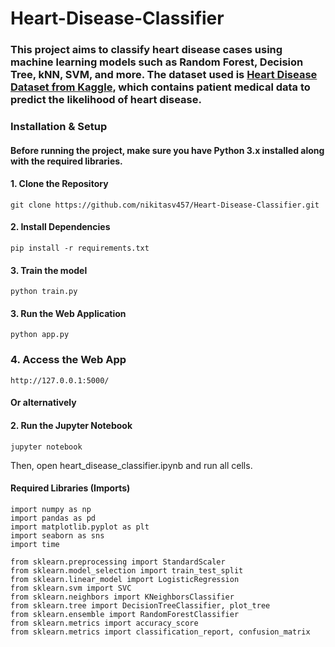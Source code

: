 # Heart-Disease-Classifier

### This project aims to classify heart disease cases using machine learning models such as Random Forest, Decision Tree, kNN, SVM, and more. The dataset used is [Heart Disease Dataset from Kaggle](https://www.kaggle.com/datasets/johnsmith88/heart-disease-dataset?resource=download), which contains patient medical data to predict the likelihood of heart disease.

### Installation & Setup

#### Before running the project, make sure you have Python 3.x installed along with the required libraries.

#### 1. Clone the Repository

```
git clone https://github.com/nikitasv457/Heart-Disease-Classifier.git
```
#### 2. Install Dependencies
```
pip install -r requirements.txt
```
#### 3. Train the model
```
python train.py
```
#### 3. Run the Web Application
```
python app.py
```
### 4. Access the Web App
```
http://127.0.0.1:5000/
```

#### Or alternatively

#### 2. Run the Jupyter Notebook

```
jupyter notebook
```

Then, open heart_disease_classifier.ipynb and run all cells.

#### Required Libraries (Imports)

```
import numpy as np
import pandas as pd
import matplotlib.pyplot as plt
import seaborn as sns
import time

from sklearn.preprocessing import StandardScaler
from sklearn.model_selection import train_test_split
from sklearn.linear_model import LogisticRegression
from sklearn.svm import SVC
from sklearn.neighbors import KNeighborsClassifier
from sklearn.tree import DecisionTreeClassifier, plot_tree
from sklearn.ensemble import RandomForestClassifier
from sklearn.metrics import accuracy_score
from sklearn.metrics import classification_report, confusion_matrix
```